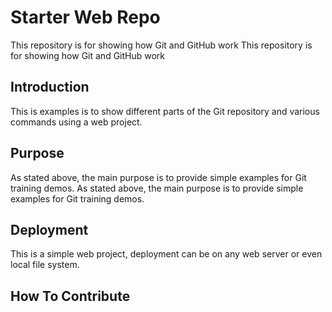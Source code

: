 # Starter Web Repo

This repository is for showing how Git and GitHub work
This repository is for showing how Git and GitHub work

## Introduction

This is examples is to show different parts of the  Git repository and various commands using a web project.

## Purpose

As stated above, the main purpose is to provide simple examples for Git training demos.
As stated above, the main purpose is to provide simple examples for Git training demos.

## Deployment

This is a simple web project, deployment can be on any web server or even local file system.


## How To Contribute

